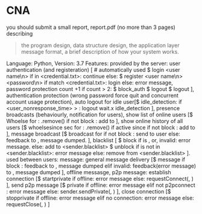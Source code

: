 # CNA
you should submit a small report,
report.pdf (no more than 3 pages) describing 
> the program design, 
> data structure design, 
> the application layer message format, 
> a brief description of how your system works.

Language: Python, Version: 3.7
Features: 
    provided by the server:
        user authentication (and registeration) [
        # automatically used
        $ login <user name\n>
            if <user name> in <credential.txt>: continue
            else: $ register <user name\n>
            <password\n>
            if <password> match <credential.txt>: login
            else: error message, password protection count +1
                if count > 2:   $ block_auth <user name>
                                $ logout
        $ logout
        ], 
        authentication protection (wrong password force quit and concurrent account usage protection), 
        auto logout for idle user[$ idle_detection:
            if <user_nonresponse_time> > <timeout>: logout
            wait.x
            idle_detection
        ], 
        presence broadcasts (behaviourly, notification for users), 
        show list of online users [$ Whoelse
            for <all online users>:
                <temp list>.remove(<sender>)
                if <user> not block <sender>: add to <return list>
        ], 
        show online history of all users [$ whoelsesince <time> sec
            for <all users>:
                <temp list>.remove(<sender>)
                if <user> active since <now-time>
                if <user> not block <sender>: add to <return list>
        ], 
        message broadcast [$ broadcast <message>
            for <all users>
                if <user> not block <sender>: send to user
                else: feedback to <sender>, message dumped.
        ], 
        blacklist [
        $ block <user>
            if <user> is <sender>, or, <user> invalid: error message.
            else: add <user> to <sender.blacklist>
        $ unblock <user>
            if <user> is not in <sender.blacklist>: error message
            else: remove <user> from <sender.blacklist>
        ].
    used between users:
        message: 
            general message delivery [$ message <user> <message>
                if <user> block <sender>: feedback to <sender>, message dumped
                elif <user> invalid: feedback(error message) to <sender>, message dumped
            ],
            offline messasge, 
    p2p message:
        establish connection [$ startprivate <user>
            if <user> offline: error message
            else: requestConnect(<user>, <sender>)
        ],
        send p2p message [$ private <user> <message>
            if <user> offline: error message
            elif <user> not p2pconnect <sender>: error message
            else: sender.sendPrivate(<message>, <user>)
        ],
        close connection [$ stopprivate <user>
            if <user> offline: error message
            elif no connection: error message
            else: requestClose(<user>, <sender>)
        ]